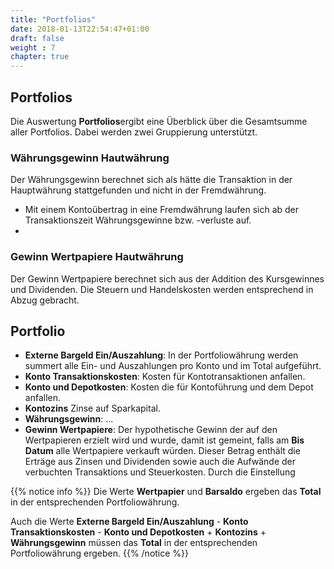 ```yaml
---
title: "Portfolios"
date: 2018-01-13T22:54:47+01:00
draft: false
weight : 7
chapter: true
---
```

## Portfolios
Die Auswertung **Portfolios**ergibt eine Überblick über die Gesamtsumme aller Portfolios. Dabei werden zwei Gruppierung unterstützt.

### Währungsgewinn Hautwährung
Der Währungsgewinn berechnet sich als hätte die Transaktion in der Hauptwährung stattgefunden und nicht in der Fremdwährung.
- Mit einem Kontoübertrag in eine Fremdwährung laufen sich ab der Transaktionszeit Währungsgewinne bzw. -verluste auf. 
- 

### Gewinn Wertpapiere Hautwährung
Der Gewinn Wertpapiere berechnet sich aus der Addition des Kursgewinnes und Dividenden. Die Steuern und Handelskosten werden entsprechend in Abzug gebracht. 

## Portfolio
- **Externe Bargeld Ein/Auszahlung**: In der Portfoliowährung werden summert alle Ein- und Auszahlungen pro Konto und im Total aufgeführt.
- **Konto Transaktionskosten**: Kosten für Kontotransaktionen anfallen.
- **Konto und Depotkosten**: Kosten die für Kontoführung und dem Depot anfallen.
- **Kontozins** Zinse auf Sparkapital.
- **Währungsgewinn**: ...
- **Gewinn Wertpapiere**: Der hypothetische Gewinn der auf den Wertpapieren erzielt wird und wurde, damit ist gemeint, falls am **Bis Datum** alle Wertpapiere verkauft würden. Dieser Betrag enthält die Erträge aus Zinsen und Dividenden sowie auch die Aufwände der verbuchten Transaktions und Steuerkosten. Durch die Einstellung 

{{% notice info %}}
Die Werte **Wertpapier** und **Barsaldo** ergeben das **Total** in der entsprechenden Portfoliowährung.

Auch die Werte **Externe Bargeld Ein/Auszahlung** - **Konto Transaktionskosten** - **Konto und Depotkosten** + **Kontozins** + **Währungsgewinn** müssen das **Total** in der entsprechenden Portfoliowährung ergeben.
{{% /notice %}}
